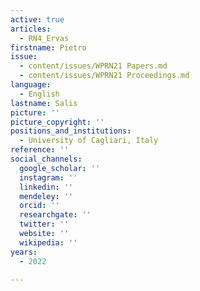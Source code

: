 ```yaml
---
active: true
articles:
  - RN4_Ervas
firstname: Pietro
issue:
  - content/issues/WPRN21 Papers.md
  - content/issues/WPRN21 Proceedings.md
language:
  - English
lastname: Salis
picture: ''
picture_copyright: ''
positions_and_institutions:
  - University of Cagliari, Italy
reference: ''
social_channels:
  google_scholar: ''
  instagram: ''
  linkedin: ''
  mendeley: ''
  orcid: ''
  researchgate: ''
  twitter: ''
  website: ''
  wikipedia: ''
years:
  - 2022

---
```

